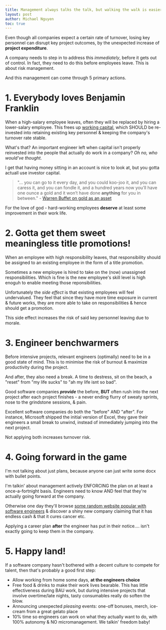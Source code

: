 ```yaml
---
title: Management always talks the talk, but walking the walk is easier said than done
layout: post
author: Michael Nguyen
toc: true
---
```


Even though all companies expect a certain rate of turnover, losing key personnel can disrupt key project outcomes, by the unexpected increase of **project expenditure**.

A company needs to step in to address this *immediately*, before it gets out of control. In fact, they need to do this before employees leave. This is about risk management.

And this management can come through 5 primary actions.

# 1. Everybody loves Benjamin Franklin
When a high-salary employee leaves, often they will be replaced by hiring a lower-salary employee. This frees up [working capital](https://www.investopedia.com/terms/w/workingcapital.asp), which SHOULD be re-invested into retaining existing key personnel & keeping the company's turnover rate stable.

What's that? An important engineer left when capital isn't properly reinvested into the people that actually do work in a company? *Oh no, who would've thought.*

I get that having money sitting in an account is nice to look at, but you gotta actuall use investor capital. 

> "... you can go to it every day, and you could koo-joo it, and you can caress it, and you can fondle it, and a hundred years now you’ll have one ounce a gold and it won’t have done **anything** for you in between." - [Warren Buffet on gold as an asset](https://financinglife.org/learn-how-to-invest/speculative-investment/)

For the love of god - hard-working employees **deserve** at least some improvement in their work life.

# 2. Gotta get them sweet meaningless title promotions!
When an employee with high responsibility leaves, that responsibility should be assigned to an existing employee in the form of a title promotion.

Sometimes a new employee is hired to take on the (now) unassigned responsibilities. Which is fine is the new employee's skill level is high enoguh to enable meeting those reponsibilities.

Unfortunately the *side effect* is that existing employees will feel undervalued. They feel that since they have more time exposure in current & future works, they are more able to take on responsibilities & hence should get a promotion.

This side effect increases the risk of said key personnel leaving due to morale.

# 3. Engineer benchwarmers
Before intensive projects, relevant engineers (optimally) need to be in a good state of mind. This is to minimise the risk of burnout & maximize productivity during the project.

And after, they also need a break. A time to destress, sit on the beach, a "reset" from "my life sucks" to "ah my life isnt so bad".

Good software companies ***provide*** the before, **BUT** often rush into the next project after each project finishes - a never ending flurry of sweaty sprints, nose to the grindstone sessions, & pain.

Excellent software companies do both the "before" AND "after". For instance, Microsoft shipped the initial version of Excel, they gave their engineers a small break to unwind, instead of immediately jumping into the next project.

Not applying both increases turnover risk.

# 4. Going forward in the game
I'm not talking about just plans, because anyone can just write some docx with bullet points.

I'm talkin' about management actively ENFORCING the plan on at least a once-a-fortnight basis. Engineers need to know AND feel that they're actually going forward at the company.

Otherwise one day they'll browse [some random website popular with software engineers](https://stackoverflow.com/jobs) & discover a shiny new company claiming that it has endless cash & that it cures cancer etc.

Applying a career plan **after** the engineer has put in their notice.... isn't exactly going to keep them in the company.

# 5. Happy land!
If a software company hasn't bothered with a decent culture to compete for talent, then that's probably a good first step:
- Allow working from home some days, **at the engineers choice**
- Free food & drinks to make their work lives bearable. This has little effectiveness during BAU work, but during intensive projects that involve overtime/late nights, tasty consumables really do soften the blow.
- Announcing unexpected *pleasing* events: one-off bonuses, merch, ice-cream from a great gelato place
- 10% time so engineers can work on what they actually want to do, with 100% autonomy & NO micromanagement. We talkin' freedom baby!